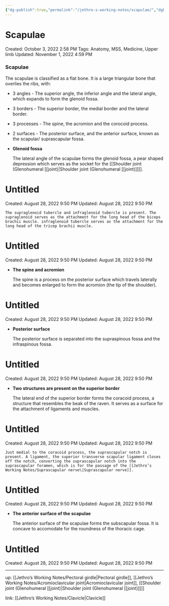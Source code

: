 ```yaml
---
{"dg-publish":true,"permalink":"/jethro-s-working-notes/scapulae/","dgPassFrontmatter":true}
---
```



# Scapulae

Created: October 3, 2022 2:58 PM
Tags: Anatomy, MSS, Medicine, Upper limb
Updated: November 1, 2022 4:59 PM

### Scapulae

The scapulae is classified as a flat bone. It is a large triangular bone that overlies the ribs, with:

- 3 angles - The superior angle, the inferior angle and the lateral angle, which expands to form the glenoid fossa.
- 3 borders - The superior border, the medial border and the lateral border.
- 3 processes - The spine, the acromion and the corocoid process.
- 2 surfaces - The posterior surface, and the anterior surface, known as the scapular/ suprascapular fossa.
- **Glenoid fossa**
    
    The lateral angle of the scapulae forms the glenoid fossa, a pear shaped depression which serves as the socket for the [[Shoulder joint (Glenohumeral [[joint)\|Shoulder joint (Glenohumeral [[joint)]]]].
    
    
<div class="transclusion internal-embed is-loaded"><div class="markdown-embed">





# Untitled

Created: August 28, 2022 9:50 PM
Updated: August 28, 2022 9:50 PM

</div></div>

    
    The supraglenoid tubercle and infraglenoid tubercle is present. The supraglenoid serves as the attachment for the long head of the biceps brachii muscle. infraglenoid tubercle serves as the attachment for the long head of the tricep brachii muscle.
    
    
<div class="transclusion internal-embed is-loaded"><div class="markdown-embed">





# Untitled

Created: August 28, 2022 9:50 PM
Updated: August 28, 2022 9:50 PM

</div></div>

    
- **The spine and acromion**
    
    The spine is a process on the posterior surface which travels laterally and becomes enlarged to form the acromion (the tip of the shoulder).
    
    
<div class="transclusion internal-embed is-loaded"><div class="markdown-embed">





# Untitled

Created: August 28, 2022 9:50 PM
Updated: August 28, 2022 9:50 PM

</div></div>

    
- **Posterior surface**
    
    The posterior surface is separated into the supraspinous fossa and the infraspinous fossa.
    
    
<div class="transclusion internal-embed is-loaded"><div class="markdown-embed">





# Untitled

Created: August 28, 2022 9:50 PM
Updated: August 28, 2022 9:50 PM

</div></div>

    
- **Two structures are present on the superior border**
    
    The lateral end of the superior border forms the coracoid process, a structure that resembles the beak of the raven. It serves as a surface for the attachment of ligaments and muscles.
    
    
<div class="transclusion internal-embed is-loaded"><div class="markdown-embed">





# Untitled

Created: August 28, 2022 9:50 PM
Updated: August 28, 2022 9:50 PM

</div></div>

    
    Just medial to the coracoid process, the suprascapular notch is present. A ligament, the superior transverse scapular ligament closes off the notch, converting the suprascapular notch into the suprascapular foramen, which is for the passage of the [[Jethro’s Working Notes/Suprascapular nerve\|Suprascapular nerve]].
    
    
<div class="transclusion internal-embed is-loaded"><div class="markdown-embed">





# Untitled

Created: August 28, 2022 9:50 PM
Updated: August 28, 2022 9:50 PM

</div></div>

    
- **The anterior surface of the scapulae**
    
    The anterior surface of the scapulae forms the subscapular fossa. It is concave to accomodate for the roundness of the thoracic cage.
    
    
<div class="transclusion internal-embed is-loaded"><div class="markdown-embed">





# Untitled

Created: August 28, 2022 9:50 PM
Updated: August 28, 2022 9:50 PM

</div></div>

    

---

up: [[Jethro’s Working Notes/Pectoral girdle\|Pectoral girdle]], [[Jethro’s Working Notes/Acromioclavicular joint\|Acromioclavicular joint]], [[Shoulder joint (Glenohumeral [[joint)\|Shoulder joint (Glenohumeral [[joint)]]]] 

link: [[Jethro’s Working Notes/Clavicle\|Clavicle]]